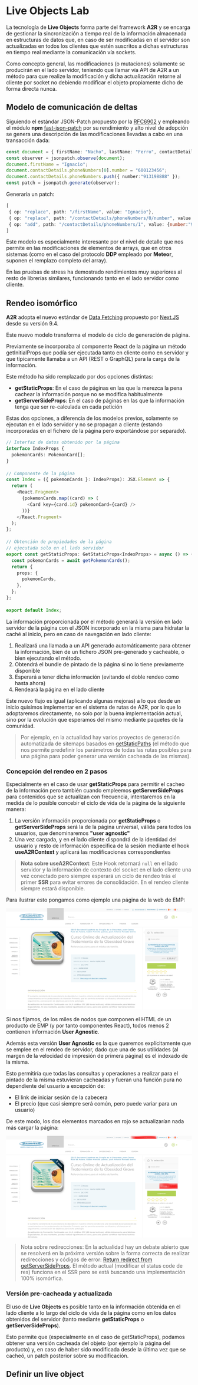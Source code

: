# Live Objects Lab

La tecnología de **Live Objects** forma parte del framework **A2R** y se encarga de gestionar la sincronización a tiempo real de la información almacenada en estructuras de datos que, en caso de ser modificadas en el servidor son actualizadas en todos los clientes que estén suscritos a dichas estructuras en tiempo real mediante la comunicación vía sockets.

Como concepto general, las modificaciones (o mutaciones) solamente se producirán en el lado servidor, teniendo que llamar vía API de A2R a un método para que realize la modificación y dicha actualización retorne al cliente por socket no debiendo modificar el objeto propiamente dicho de forma directa nunca.

## Modelo de comunicación de deltas

Siguiendo el estándar JSON-Patch propuesto por la [RFC6902](https://tools.ietf.org/html/rfc6902) y empleando el módulo **npm** [fast-json-patch](https://www.npmjs.com/package/fast-json-patch) por su rendimiento y alto nivel de adopción se genera una descripción de las modificaciones llevadas a cabo en una transacción dada:

```typescript
const document = { firstName: "Nacho", lastName: "Ferro", contactDetails: { phoneNumbers: [ { number:"607123456" }] } };
const observer = jsonpatch.observe(document);
document.firstName = "Ignacio";
document.contactDetails.phoneNumbers[0].number = "600123456";
document.contactDetails.phoneNumbers.push({ number:"913198888" });
const patch = jsonpatch.generate(observer);
```

Generaría un patch:

```typescript
[
 { op: "replace", path: "/firstName", value: "Ignacio"},
 { op: "replace", path: "/contactDetails/phoneNumbers/0/number", value: "600123456" },
 { op: "add", path: "/contactDetails/phoneNumbers/1", value: {number:"913198888"}}
]
```

Este modelo es especialmente interesante por el nivel de detalle que nos permite en las modificaciones de elementos de arrays, que en otros sistemas (como en el caso del protocolo **DDP** empleado por **Meteor**, suponen el remplazo completo del array).

En las pruebas de stress ha demostrado rendimientos muy superiores al resto de librerías similares, funcionando tanto en el lado servidor como cliente.

## Rendeo isomórfico

**A2R** adopta el nuevo estándar de [Data Fetching](https://nextjs.org/docs/basic-features/data-fetching) propuesto por [Next.JS](https://nextjs.org/) desde su versión 9.4.

Este nuevo modelo transforma el modelo de ciclo de generación de página.

Previamente se incorporaba al componente React de la página un método getInitialProps que podía ser ejecutada tanto en cliente como en servidor y que típicamente llamaba a un API (REST o GraphQL) para la carga de la información.

Este método ha sido remplazado por dos opciones distintas:

- **getStaticProps**: En el caso de páginas en las que la merezca la pena cachear la información porque no se modifica habitualmente
- **getServerSideProps**: En el caso de páginas en las que la información tenga que ser re-calculada en cada petición

Estas dos opciones, a diferencia de los modelos previos, solamente se ejecutan en el lado servidor y no se propagan a cliente (estando incorporadas en el fichero de la página pero exportándose por separado).

```typescript
// Interfaz de datos obtenido por la página
interface IndexProps {
  pokemonCards: PokemonCard[];
}

// Componente de la página
const Index = ({ pokemonCards }: IndexProps): JSX.Element => {
  return (
    <React.Fragment>
      {pokemonCards.map((card) => (
        <Card key={card.id} pokemonCard={card} />
      ))}
    </React.Fragment>
  );
};

// Obtención de propiedades de la página
// ejecutada solo en el lado servidor
export const getStaticProps: GetStaticProps<IndexProps> = async () => {
  const pokemonCards = await getPokemonCards();
  return {
    props: {
      pokemonCards,
    },
  };
};

export default Index;
```

La información proporcionada por el método generará la versión en lado servidor de la página con el JSON incorporado en la misma para hidratar la caché al inicio, pero en caso de navegación en lado cliente:

1. Realizará una llamada a un API generado automáticamente para obtener la información, bien de un fichero JSON pre-generado y cacheable, o bien ejecutando el método.
2. Obtendrá el bundle de pintado de la página si no lo tiene previamente disponible
3. Esperará a tener dicha información (evitando el doble rendeo como hasta ahora)
4. Rendeará la página en el lado cliente

Este nuevo flujo es igual (aplicando algunas mejoras) a lo que desde un inicio quisimos implementar en el sistema de rutas de A2R, por lo que lo adoptaremos directamente, no solo por la buena implementación actual, sino por la evolución que esperamos del mismo mediante paquetes de la comunidad.

> Por ejemplo, en la actualidad hay varios proyectos de generación automatizada de sitemaps basados en [getStaticPaths](https://nextjs.org/docs/basic-features/data-fetching#getstaticpaths-static-generation) (el método que nos permite predefinir los parámetros de todas las rutas posibles para una página para poder generar una versión cacheada  de las mismas).

### Concepción del rendeo en 2 pasos

Especialmente en el caso de usar **getStaticProps** para permitir el cacheo de la información pero también cuando empleemos **getServerSideProps** para contenidos que se actualizan con frecuencia, intentaremos en la medida de lo posible concebir el ciclo de vida de la página de la siguiente manera:

1. La versión información proporcionada por **getStaticProps** o **getServerSideProps** será la de la página universal, válida para todos los usuarios, que denominaremos **"user agnostic"**
2. Una vez cargada, y en el lado cliente dispondrá de la identidad del usuario y resto de información especifica de la sesión mediante el hook **useA2RContext** y aplicará las modificaciones correspondientes

> **Nota sobre useA2RContext**: Este Hook retornará `null` en el lado servidor y la información de contexto del socket en el lado cliente una vez conectado pero siempre esperará un ciclo de rendeo trás el primer **SSR** para evitar errores de consolidación. En el rendeo cliente siempre estará disponible.

Para ilustrar esto pongamos como ejemplo una página de la web de EMP:

![Producto EMP](./doc/img/ficha-emp.png)

Si nos fijamos, de los miles de nodos que componen el HTML de un producto de EMP (y por tanto componentes React), todos menos 2 contienen información **User Agnostic**.

Además esta versión **User Agnostic** es la que queremos explícitamente que se emplee en el rendeo de servidor, dado que una de sus utilidades (al margen de la velocidad de impresión de primera página) es el indexado de la misma.

Esto permitiría que todas las consultas y operaciones a realizar para el pintado de la misma estuvieran cacheadas y fueran una función pura no dependiente del usuario a excepción de:

- El link de iniciar sesión de la cabecera
- El precio (que casi siempre será común, pero puede variar para un usuario)

De este modo, los dos elementos marcados en rojo se actualizarían nada más cargar la página:

![Producto EMP](./doc/img/ficha-emp-user.png)

> Nota sobre redirecciones: En la actualidad hay un debate abierto que se resolverá en la próxima versión sobre la forma correcta de realizar redirecciones  y códigos de error: [Return redirect from getServerSideProps](https://github.com/vercel/next.js/discussions/11281). El método actual (modificar el status code de res) funciona en el SSR pero se está buscando una implementación 100% isomórfica.

### Versión pre-cacheada y actualizada

El uso de **Live Objects** es posible tanto en la información obtenida en el lado cliente a lo largo del ciclo de vida de la página como en los datos obtenidos del servidor (tanto mediante **getStaticProps** o **getServerSideProps**).

Esto permite que (especialmente en el caso de getStaticProps), podamos obtener una versión cacheada del objeto (por ejemplo la página del producto) y, en caso de haber sido modificada desde la última vez que se cacheó, un patch posterior sobre su modificación.

## Definir un live object

